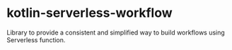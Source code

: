 # kotlin-serverless-workflow
Library to provide a consistent and simplified way to build workflows using Serverless function.
